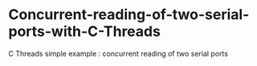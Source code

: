 # Concurrent-reading-of-two-serial-ports-with-C-Threads
 C Threads simple example : concurrent reading of two serial ports
